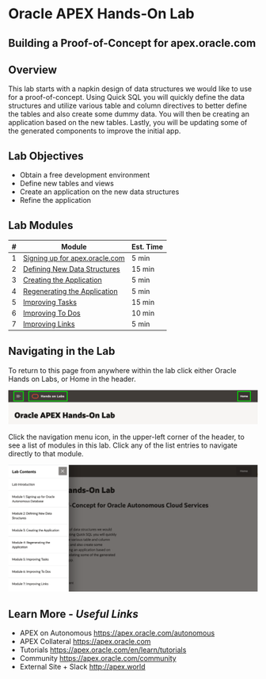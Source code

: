 # Oracle APEX Hands-On Lab

## Building a Proof-of-Concept for apex.oracle.com

## Overview 
This lab starts with a napkin design of data structures we would
like to use for a proof-of-concept. Using Quick SQL you will quickly
define the data structures and utilize various table and column
directives to better define the tables and also create some
dummy data. You will then be creating an application based on
the new tables. Lastly, you will be updating some of the generated
components to improve the initial app.

## Lab Objectives

* Obtain a free development environment
* Define new tables and views
* Create an application on the new data structures
* Refine the application

## Lab Modules

| # | Module | Est. Time |
| --- | --- | --- |
| 1 | [Signing up for apex.oracle.com](1-sign-up-apex.md) | 5 min |
| 2 | [Defining New Data Structures](2-using-quick-sql.md) | 15 min |
| 3 | [Creating the Application](3-create-app.md) | 5 min |
| 4 | [Regenerating the Application](4-regen-app.md) | 5 min |
| 5 | [Improving Tasks](5-improving-tasks.md) | 15 min |
| 6 | [Improving To Dos](6-improving-todos.md) | 10 min |
| 7 | [Improving Links](7-improving-links.md) | 5 min |

## Navigating in the Lab
To return to this page from anywhere within the lab click either Oracle Hands on Labs, or Home in the header.

![](images/0/lab-header.png)

Click the navigation menu icon, in the upper-left corner of the header, to see a list of modules in this lab. Click any of the list entries to navigate directly to that module.

![](images/0/lab-menu.png)

## Learn More - *Useful Links*

- APEX on Autonomous   https://apex.oracle.com/autonomous
- APEX Collateral   https://apex.oracle.com
- Tutorials   https://apex.oracle.com/en/learn/tutorials
- Community   https://apex.oracle.com/community
- External Site + Slack   http://apex.world

